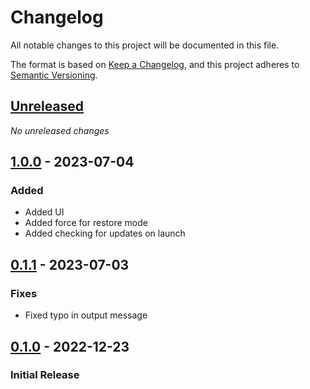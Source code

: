 # Changelog
All notable changes to this project will be documented in this file.

The format is based on [Keep a Changelog](https://keepachangelog.com/en/1.0.0/),
and this project adheres to [Semantic Versioning](https://semver.org/spec/v2.0.0.html).

## [Unreleased]
_No unreleased changes_

## [1.0.0] - 2023-07-04
### Added
- Added UI
- Added force for restore mode
- Added checking for updates on launch

## [0.1.1] - 2023-07-03
### Fixes
- Fixed typo in output message

## [0.1.0] - 2022-12-23
### Initial Release

[1.0.0]: https://github.com/aosterwyk/elite-binds-backup-script/tree/v1.0.0
[0.1.1]: https://github.com/aosterwyk/elite-binds-backup-script/tree/v0.1.1 
[0.1.0]: https://github.com/aosterwyk/elite-binds-backup-script/tree/v0.1.0 
[Unreleased]: https://github.com/aosterwyk/elite-binds-backup-script/compare/master...dev
